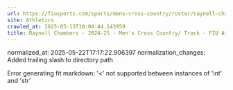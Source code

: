 ```yaml
---
url: https://fiusports.com/sports/mens-cross-country/roster/raynell-chambers/12734/
site: Athletics
crawled_at: 2025-05-13T10:04:44.143959
title: Raynell Chambers - 2024-25 - Men's Cross Country/ Track - FIU Athletics
---
```

normalized_at: 2025-05-22T17:17:22.906397
normalization_changes: Added trailing slash to directory path

Error generating fit markdown: '<' not supported between instances of 'int' and 'str'